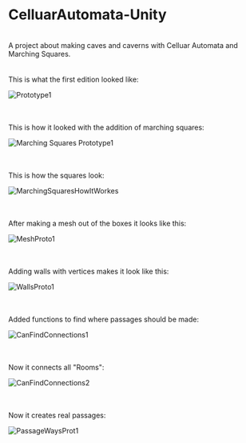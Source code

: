# CelluarAutomata-Unity
<br/>
A project about making caves and caverns with Celluar Automata and Marching Squares.
<br/> 
<br/>
<br/>
This is what the first edition looked like:
<br/>

![Prototype1](https://user-images.githubusercontent.com/57365322/115938410-d4615700-a49a-11eb-8130-05f0fd85d346.PNG)

<br/>
<br/>
This is how it looked with the addition of marching squares:
<br/>

![Marching Squares Prototype1](https://user-images.githubusercontent.com/57365322/115938538-5487bc80-a49b-11eb-92b1-8e3970b1ed61.PNG)

<br/>
<br/>
This is how the squares look:
<br/>

![MarchingSquaresHowItWorkes](https://user-images.githubusercontent.com/57365322/115938409-d3c8c080-a49a-11eb-8c00-2ceb8806697c.PNG)

<br/>
<br/>
After making a mesh out of the boxes it looks like this:
<br/>

![MeshProto1](https://user-images.githubusercontent.com/57365322/115965252-901c9800-a528-11eb-8deb-92512da5a766.PNG)

<br/>
<br/>
Adding walls with vertices makes it look like this:
<br/>

![WallsProto1](https://user-images.githubusercontent.com/57365322/115972818-0503c800-a551-11eb-9b2b-70df227f4bfa.PNG)

<br/>
<br/>
Added functions to find where passages should be made:
<br/>

![CanFindConnections1](https://user-images.githubusercontent.com/57365322/115975856-c11cbd00-a568-11eb-8b78-122c644ca5c4.PNG)

<br/>
<br/>
Now it connects all "Rooms":
<br/>

![CanFindConnections2](https://user-images.githubusercontent.com/57365322/115975858-c7ab3480-a568-11eb-8ba5-5d13fd6b06d9.PNG)

<br/>
<br/>
Now it creates real passages:
<br/>

![PassageWaysProt1](https://user-images.githubusercontent.com/57365322/115975895-13f67480-a569-11eb-88e4-c94b6b04493b.PNG)

